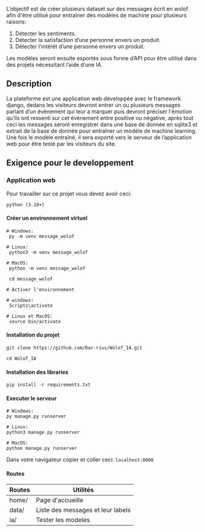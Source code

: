 L’objectif est de créer plusieurs dataset sur des messages écrit en wolof afin d'être utilisé pour entraîner des modèles de machine pour plusieurs raisons:
1. Détecter les sentiments.
2. Détecter la satisfaction d’une personne envers un produit. 
3. Détecter l'intérêt d’une personne envers un produit.

Les modèles seront ensuite exportés sous forme d’API pour être utilisé dans des projets nécessitant l’aide d’une IA. 

## Description

La plateforme est une application web développée avec le framework django, dedans les  visiteurs devront entrer un ou plusieurs messages parlant d’un événement qui leur a marquer puis devront préciser l'émotion qu’ils ont ressenti sur cet événement entre positive ou négative, après tout ceci les messages seront enregistrer dans une base de donnée en sqlite3 et extrait de la base de donnée pour entraîner un modèle de machine learning. 
Une fois le modèle entraîné, il sera exporté vers le serveur de l’application web pour être testé par les visiteurs du site.

## Exigence pour le developpement 

### Application web

Pour travailler sur ce projet vous devez avoir ceci:

``python (3.10+)``

#### Créer un environnement virtuel
````
# Windows:
 py -m venv message_wolof
 
# Linux:
 python3 -m venv message_wolof
 
# MacOS:
 python -m venv message_wolof
 
 cd message_wolof
 
# Activer l'environnement

# windows:
 Scripts\activate
 
# Linux et MacOS:
 source bin/activate
````

#### Installation du projet

```
git clone https://github.com/Dar-rius/Wolof_IA.git

cd Wolof_IA
```

#### Installation des libraries

``pip install -r requirements.txt``

#### Executer le serveur
````
# Windows:
py manage.py runserver 

# Linux:
python3 manage.py runserver

# MacOS:
python manage.py runserver 
````

Dans votre navigateur copier et coller ceci:
``localhost:8000``

#### Routes

Routes | Utilités
-------| -----------------------------------
home/  | Page d'accueille
data/  | Liste des messages et leur labels
ia/    |  Tester les modeles
